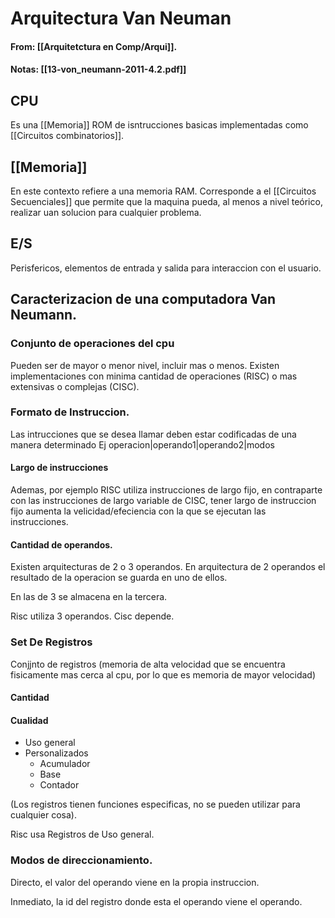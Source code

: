 # Arquitectura Van Neuman
#### From: [[Arquitetctura en Comp/Arqui]].
#### Notas: [[13-von_neumann-2011-4.2.pdf]]

## CPU
Es una [[Memoria]] ROM de isntrucciones basicas implementadas como [[Circuitos combinatorios]].

## [[Memoria]]
En este contexto refiere a una memoria RAM.
Corresponde a el [[Circuitos Secuenciales]] que permite que la maquina pueda, al menos a nivel teórico, realizar uan solucion para cualquier problema.

## E/S
Perisfericos, elementos de entrada y salida para interaccion con el usuario.



## Caracterizacion de una computadora Van Neumann.

### Conjunto de operaciones del cpu
Pueden ser de mayor o menor nivel, incluir mas o menos.
Existen implementaciones con minima cantidad de operaciones (RISC) o mas extensivas o complejas (CISC).

### Formato de Instruccion.

Las intrucciones que se desea llamar deben estar codificadas de una manera determinado
Ej
	operacion|operando1|operando2|modos

#### Largo de instrucciones
Ademas, por ejemplo RISC utiliza instrucciones de largo fijo, en contraparte con las instrucciones de largo variable de CISC, tener largo de instruccion fijo aumenta la velicidad/efeciencia con la que se ejecutan las instrucciones.

#### Cantidad de operandos.
Existen arquitecturas de 2 o 3 operandos.
En arquitectura de 2 operandos el resultado de la operacion se guarda en uno de ellos.

En las de 3 se almacena en la tercera.

Risc utiliza 3 operandos.
Cisc depende.

### Set De Registros
Conjjnto de registros (memoria de alta velocidad que se encuentra fisicamente mas cerca al cpu, por lo que es memoria de mayor velocidad)

#### Cantidad

#### Cualidad
+ Uso general
+ Personalizados
	+ Acumulador
	+ Base
	+ Contador

(Los registros tienen funciones especificas, no se pueden utilizar para cualquier cosa).

Risc usa Registros de Uso general.


### Modos de direccionamiento.

Directo, el valor del operando viene en la propia instruccion.

Inmediato, la id del registro donde esta el operando viene el operando.
